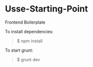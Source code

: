 Usse-Starting-Point
===================

Frontend Boilerplate


To install dependencies:
> $ npm install

To start grunt:
> $ grunt dev